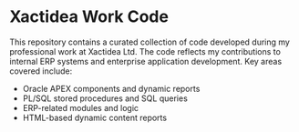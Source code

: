 # Xactidea Work Code

This repository contains a curated collection of code developed during my professional work at Xactidea Ltd. 
The code reflects my contributions to internal ERP systems and enterprise application development. Key areas covered include:

- Oracle APEX components and dynamic reports
- PL/SQL stored procedures and SQL queries
- ERP-related modules and logic
- HTML-based dynamic content reports
